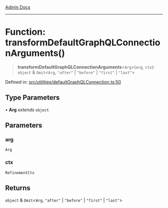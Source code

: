 [Admin Docs](/)

***

# Function: transformDefaultGraphQLConnectionArguments()

> **transformDefaultGraphQLConnectionArguments**\<`Arg`\>(`arg`, `ctx`): `object` & `Omit`\<`Arg`, `"after"` \| `"before"` \| `"first"` \| `"last"`\>

Defined in: [src/utilities/defaultGraphQLConnection.ts:50](https://github.com/Suyash878/talawa-api/blob/2164956a3cfab8e53ec86349b53a841816d69cde/src/utilities/defaultGraphQLConnection.ts#L50)

## Type Parameters

• **Arg** *extends* `object`

## Parameters

### arg

`Arg`

### ctx

`RefinementCtx`

## Returns

`object` & `Omit`\<`Arg`, `"after"` \| `"before"` \| `"first"` \| `"last"`\>
